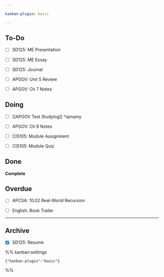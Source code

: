 ```yaml
---

kanban-plugin: basic

---
```


## To-Do

- [ ] SD125: ME Presentation
- [ ] SD125: ME Essay
- [ ] SD125: Journal
- [ ] APGOV: Unit 5 Review
- [ ] APGOV: Ch 7 Notes


## Doing

- [ ] [[APGOV Test Studying]] ^iqmamy
- [ ] APGOV: Ch 8 Notes
- [ ] CIS105: Module Assignment
- [ ] CIS105: Module Quiz


## Done

**Complete**


## Overdue

- [ ] APCSA: 10.02 Real-World Recursion
- [ ] English: Book Trailer


***

## Archive

- [x] SD125: Resume

%% kanban:settings
```
{"kanban-plugin":"basic"}
```
%%
